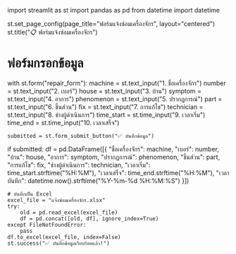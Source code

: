 import streamlit as st
import pandas as pd
from datetime import datetime

st.set_page_config(page_title="ฟอร์มแจ้งซ่อมเครื่องจักร", layout="centered")
st.title("📋 ฟอร์มแจ้งซ่อมเครื่องจักร")

# ฟอร์มกรอกข้อมูล
with st.form("repair_form"):
    machine = st.text_input("1. ชื่อเครื่องจักร")
    number = st.text_input("2. เบอร์")
    house = st.text_input("3. บ้าน")
    symptom = st.text_input("4. อาการ")
    phenomenon = st.text_input("5. ปรากฏการณ์")
    part = st.text_input("6. ชิ้นส่วน")
    fix = st.text_input("7. การแก้ไข")
    technician = st.text_input("8. ช่างผู้ดำเนินการ")
    time_start = st.time_input("9. เวลาเริ่ม")
    time_end = st.time_input("10. เวลาเสร็จ")

    submitted = st.form_submit_button("✅ บันทึกข้อมูล")

if submitted:
    df = pd.DataFrame([{
        "ชื่อเครื่องจักร": machine,
        "เบอร์": number,
        "บ้าน": house,
        "อาการ": symptom,
        "ปรากฏการณ์": phenomenon,
        "ชิ้นส่วน": part,
        "การแก้ไข": fix,
        "ช่างผู้ดำเนินการ": technician,
        "เวลาเริ่ม": time_start.strftime("%H:%M"),
        "เวลาเสร็จ": time_end.strftime("%H:%M"),
        "เวลาบันทึก": datetime.now().strftime("%Y-%m-%d %H:%M:%S")
    }])

    # บันทึกเป็น Excel
    excel_file = "แจ้งซ่อมเครื่องจักร.xlsx"
    try:
        old = pd.read_excel(excel_file)
        df = pd.concat([old, df], ignore_index=True)
    except FileNotFoundError:
        pass
    df.to_excel(excel_file, index=False)
    st.success("✅ บันทึกข้อมูลเรียบร้อยแล้ว!")

